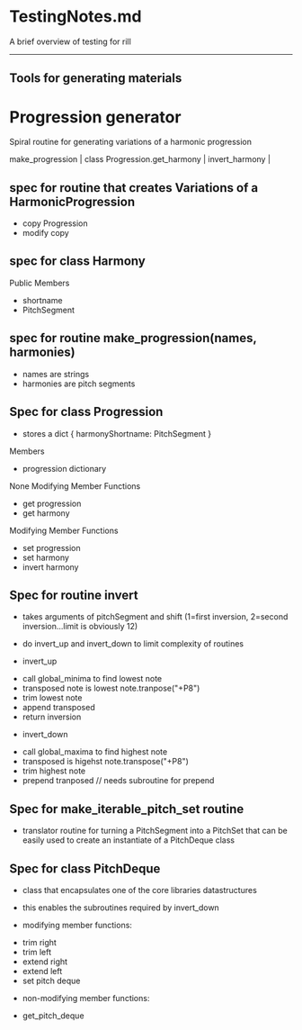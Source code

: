 
TestingNotes.md
===============================================================================

A brief overview of testing for rill


-------------------------------------------------------------------------------
Tools for generating materials
------------------------------------------------------------------------------
# Progression generator
 Spiral routine for generating variations of a harmonic progression

 make_progression | class Progression.get_harmony | invert_harmony |  


## spec for routine that creates Variations of a HarmonicProgression

 + copy Progression
 + modify copy

## spec for class Harmony
 Public Members
 + shortname
 + PitchSegment

## spec for routine make_progression(names, harmonies)
 + names are strings
 + harmonies are pitch segments 

## Spec for class Progression

 + stores a dict { harmonyShortname: PitchSegment } 
  
  Members
  - progression dictionary  
 
  None Modifying Member Functions
  - get progression
  - get harmony 
 
  Modifying Member Functions
  - set progression
  - set harmony 
  - invert harmony 
  
## Spec for routine invert

 + takes arguments of pitchSegment and shift (1=first inversion, 2=second
   inversion...limit is obviously 12)

 + do invert_up and invert_down to limit complexity of routines

 + invert_up 
  - call global_minima to find lowest note
  - transposed note is lowest note.tranpose("+P8")
  - trim lowest note
  - append transposed
  - return inversion

 + invert_down
  - call global_maxima to find highest note
  - transposed is higehst note.transpose("+P8")
  - trim highest note
  - prepend tranposed            // needs subroutine for prepend

## Spec for make_iterable_pitch_set routine

 + translator routine for turning a PitchSegment into a PitchSet that can be
   easily used to create an instantiate of a PitchDeque class

## Spec for class PitchDeque

 + class that encapsulates one of the core libraries datastructures
  - this enables the subroutines required by invert_down

 + modifying member functions: 
  - trim right
  - trim left
  - extend right 
  - extend left
  - set pitch deque 
  
 + non-modifying member functions:
  - get_pitch_deque


